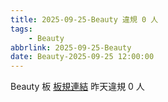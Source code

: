 ```yaml
---
title: 2025-09-25-Beauty 違規 0 人
tags:
    - Beauty
abbrlink: 2025-09-25-Beauty
date: Beauty-2025-09-25 12:00:00
---
```

Beauty 板 [板規連結](https://www.ptt.cc/bbs/Beauty/M.1630069980.A.84B.html)
昨天違規 0 人
